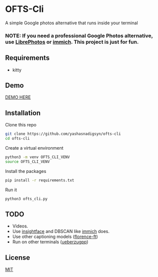 
# OFTS-Cli

A simple Google photos alternative that runs inside your terminal



### NOTE: If you need a professional Google Photos alternative, use [LibrePhotos](https://github.com/LibrePhotos/librephotos) or [immich](https://github.com/immich-app/immich). This project is just for fun.

## Requirements
- kitty

## Demo
[DEMO HERE](https://imgur.com/a/teQ5r4q)


## Installation

Clone this repo
```bash
git clone https://github.com/yashasnadigsyn/ofts-cli
cd ofts-cli
```

Create a virtual environment
```bash
python3 -m venv OFTS_CLI_VENV
source OFTS_CLI_VENV
```

Install the packages
```bash
pip install -r requirements.txt
```

Run it 
```bash
python3 ofts_cli.py
```



    
## TODO

- Videos.
- Use [insightface](https://github.com/deepinsight/insightface) and DBSCAN like [immich](https://immich.app/docs/features/facial-recognition/#how-facial-recognition-works) does.
- Use other captioning models ([florence-ft](https://huggingface.co/microsoft/Florence-2-base-ft))
- Run on other terminals ([ueberzugpp](https://github.com/jstkdng/ueberzugpp))


## License

[MIT](https://choosealicense.com/licenses/mit/)


